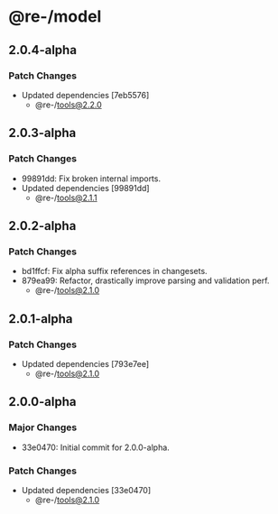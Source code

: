 # @re-/model

## 2.0.4-alpha

### Patch Changes

-   Updated dependencies [7eb5576]
    -   @re-/tools@2.2.0

## 2.0.3-alpha

### Patch Changes

-   99891dd: Fix broken internal imports.
-   Updated dependencies [99891dd]
    -   @re-/tools@2.1.1

## 2.0.2-alpha

### Patch Changes

-   bd1ffcf: Fix alpha suffix references in changesets.
-   879ea99: Refactor, drastically improve parsing and validation perf.
    -   @re-/tools@2.1.0

## 2.0.1-alpha

### Patch Changes

-   Updated dependencies [793e7ee]
    -   @re-/tools@2.1.0

## 2.0.0-alpha

### Major Changes

-   33e0470: Initial commit for 2.0.0-alpha.

### Patch Changes

-   Updated dependencies [33e0470]
    -   @re-/tools@2.1.0
